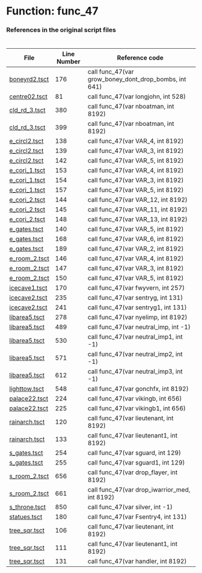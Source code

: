 # Function: func_47
### References in the original script files

#

| File | Line Number | Reference code |
| --- | --- | --- |
| [boneyrd2.tsct](../../../out/boneyrd2.tsct#L176) | 176 | call func_47(var grow_boney_dont_drop_bombs, int 641) |
| [centre02.tsct](../../../out/centre02.tsct#L81) | 81 | call func_47(var longjohn, int 528) |
| [cld_rd_3.tsct](../../../out/cld_rd_3.tsct#L380) | 380 | call func_47(var nboatman, int 8192) |
| [cld_rd_3.tsct](../../../out/cld_rd_3.tsct#L399) | 399 | call func_47(var nboatman, int 8192) |
| [e_circl2.tsct](../../../out/e_circl2.tsct#L138) | 138 | call func_47(var VAR_4, int 8192) |
| [e_circl2.tsct](../../../out/e_circl2.tsct#L139) | 139 | call func_47(var VAR_3, int 8192) |
| [e_circl2.tsct](../../../out/e_circl2.tsct#L142) | 142 | call func_47(var VAR_5, int 8192) |
| [e_cori_1.tsct](../../../out/e_cori_1.tsct#L153) | 153 | call func_47(var VAR_4, int 8192) |
| [e_cori_1.tsct](../../../out/e_cori_1.tsct#L154) | 154 | call func_47(var VAR_3, int 8192) |
| [e_cori_1.tsct](../../../out/e_cori_1.tsct#L157) | 157 | call func_47(var VAR_5, int 8192) |
| [e_cori_2.tsct](../../../out/e_cori_2.tsct#L144) | 144 | call func_47(var VAR_12, int 8192) |
| [e_cori_2.tsct](../../../out/e_cori_2.tsct#L145) | 145 | call func_47(var VAR_11, int 8192) |
| [e_cori_2.tsct](../../../out/e_cori_2.tsct#L148) | 148 | call func_47(var VAR_13, int 8192) |
| [e_gates.tsct](../../../out/e_gates.tsct#L140) | 140 | call func_47(var VAR_5, int 8192) |
| [e_gates.tsct](../../../out/e_gates.tsct#L168) | 168 | call func_47(var VAR_6, int 8192) |
| [e_gates.tsct](../../../out/e_gates.tsct#L189) | 189 | call func_47(var VAR_2, int 8192) |
| [e_room_2.tsct](../../../out/e_room_2.tsct#L146) | 146 | call func_47(var VAR_4, int 8192) |
| [e_room_2.tsct](../../../out/e_room_2.tsct#L147) | 147 | call func_47(var VAR_3, int 8192) |
| [e_room_2.tsct](../../../out/e_room_2.tsct#L150) | 150 | call func_47(var VAR_5, int 8192) |
| [icecave1.tsct](../../../out/icecave1.tsct#L170) | 170 | call func_47(var fwyvern, int 257) |
| [icecave2.tsct](../../../out/icecave2.tsct#L235) | 235 | call func_47(var sentryg, int 131) |
| [icecave2.tsct](../../../out/icecave2.tsct#L241) | 241 | call func_47(var sentryg1, int 131) |
| [libarea5.tsct](../../../out/libarea5.tsct#L278) | 278 | call func_47(var nyelimp, int 8192) |
| [libarea5.tsct](../../../out/libarea5.tsct#L489) | 489 | call func_47(var neutral_imp, int -1) |
| [libarea5.tsct](../../../out/libarea5.tsct#L530) | 530 | call func_47(var neutral_imp1, int -1) |
| [libarea5.tsct](../../../out/libarea5.tsct#L571) | 571 | call func_47(var neutral_imp2, int -1) |
| [libarea5.tsct](../../../out/libarea5.tsct#L612) | 612 | call func_47(var neutral_imp3, int -1) |
| [lighttow.tsct](../../../out/lighttow.tsct#L548) | 548 | call func_47(var gonchfx, int 8192) |
| [palace22.tsct](../../../out/palace22.tsct#L224) | 224 | call func_47(var vikingb, int 656) |
| [palace22.tsct](../../../out/palace22.tsct#L225) | 225 | call func_47(var vikingb1, int 656) |
| [rainarch.tsct](../../../out/rainarch.tsct#L120) | 120 | call func_47(var lieutenant, int 8192) |
| [rainarch.tsct](../../../out/rainarch.tsct#L133) | 133 | call func_47(var lieutenant1, int 8192) |
| [s_gates.tsct](../../../out/s_gates.tsct#L254) | 254 | call func_47(var sguard, int 129) |
| [s_gates.tsct](../../../out/s_gates.tsct#L255) | 255 | call func_47(var sguard1, int 129) |
| [s_room_2.tsct](../../../out/s_room_2.tsct#L656) | 656 | call func_47(var drop_flayer, int 8192) |
| [s_room_2.tsct](../../../out/s_room_2.tsct#L661) | 661 | call func_47(var drop_iwarrior_med, int 8192) |
| [s_throne.tsct](../../../out/s_throne.tsct#L850) | 850 | call func_47(var silver, int -1) |
| [statues.tsct](../../../out/statues.tsct#L180) | 180 | call func_47(var Fsentry4, int 131) |
| [tree_sqr.tsct](../../../out/tree_sqr.tsct#L106) | 106 | call func_47(var lieutenant, int 8192) |
| [tree_sqr.tsct](../../../out/tree_sqr.tsct#L111) | 111 | call func_47(var lieutenant1, int 8192) |
| [tree_sqr.tsct](../../../out/tree_sqr.tsct#L131) | 131 | call func_47(var handler, int 8192) |

